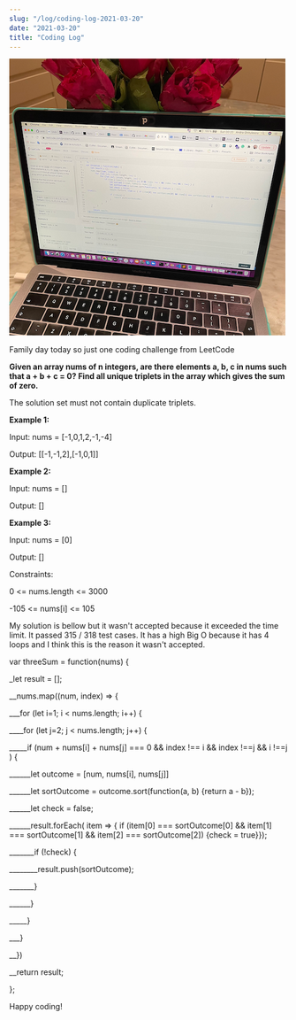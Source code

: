 ```yaml
---
slug: "/log/coding-log-2021-03-20"
date: "2021-03-20"
title: "Coding Log"
---
```


![codingLog19](../images/log19.png)

Family day today so just one coding challenge from LeetCode

<p style="font-weight: bold"> Given an array nums of n integers, are there elements a, b, c in nums such that a + b + c = 0? Find all unique triplets in the array which gives the sum of zero.</p>

<p>The solution set must not contain duplicate triplets.</p>

<p style="font-weight: bold">Example 1:</p>

<p>Input: nums = [-1,0,1,2,-1,-4]</p>
<p>Output: [[-1,-1,2],[-1,0,1]]</p>
<p style="font-weight: bold">Example 2:</p>

<p>Input: nums = []</p>
<p>Output: []</p>

<p style="font-weight: bold">Example 3:</p>

<p>Input: nums = [0]</p>
<p>Output: []</p>

<p>Constraints:</p>

<p>0 <= nums.length <= 3000</p>
<p>-105 <= nums[i] <= 105</p>

<p>My solution is bellow but it wasn't accepted because it exceeded the time limit. It passed 315 / 318 test cases. It has a high Big O because it has 4 loops and I think this is the reason it wasn't accepted.</p>
<section>
<p>var threeSum = function(nums) {</p>
<p>_let result = [];</p>
<p>__nums.map((num, index) => {</p>
<p>___for (let i=1; i < nums.length; i++) {</p>
<p>____for (let j=2; j < nums.length; j++) {</p>
<p>_____if (num + nums[i] + nums[j] === 0 && index !== i && index !==j && i !==j ) {</p>
<p>______let outcome = [num, nums[i], nums[j]]</p>
<p>______let sortOutcome = outcome.sort(function(a, b) {return a - b});</p> 
<p>______let check = false; </p>
<p>______result.forEach( item => { if (item[0] === sortOutcome[0] && item[1] === sortOutcome[1] && item[2] === sortOutcome[2]) {check = true}});</p>                    
<p>_______if (!check) {</p>
<p>________result.push(sortOutcome);</p>
<p>_______}</p>
<p>______}</p>
<p>_____}</p>
<p> ___}</p>
<p>__})</p>
<p>__return result;</p>
<p>};</p>
</section>
<p>Happy coding!</p>


